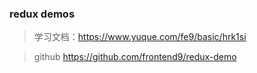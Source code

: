 ###  redux demos

> 学习文档：https://www.yuque.com/fe9/basic/hrk1si

  

> github https://github.com/frontend9/redux-demo
